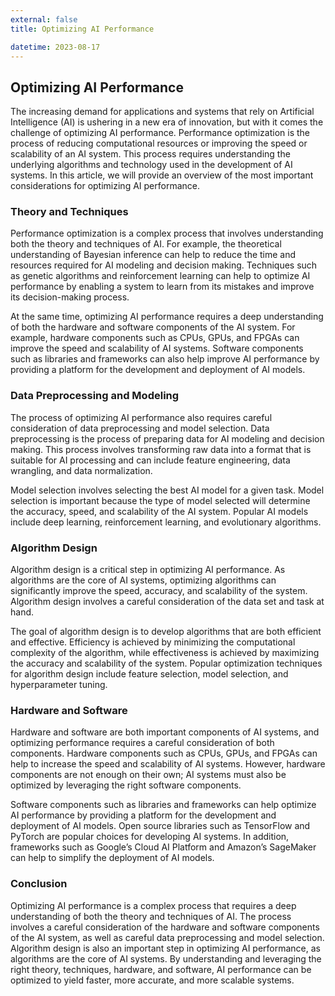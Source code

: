 ```yaml
---
external: false
title: Optimizing AI Performance

datetime: 2023-08-17
---
```



## Optimizing AI Performance

The increasing demand for applications and systems that rely on Artificial Intelligence (AI) is ushering in a new era of innovation, but with it comes the challenge of optimizing AI performance. Performance optimization is the process of reducing computational resources or improving the speed or scalability of an AI system. This process requires understanding the underlying algorithms and technology used in the development of AI systems. In this article, we will provide an overview of the most important considerations for optimizing AI performance.

### Theory and Techniques

Performance optimization is a complex process that involves understanding both the theory and techniques of AI. For example, the theoretical understanding of Bayesian inference can help to reduce the time and resources required for AI modeling and decision making. Techniques such as genetic algorithms and reinforcement learning can help to optimize AI performance by enabling a system to learn from its mistakes and improve its decision-making process.

At the same time, optimizing AI performance requires a deep understanding of both the hardware and software components of the AI system. For example, hardware components such as CPUs, GPUs, and FPGAs can improve the speed and scalability of AI systems. Software components such as libraries and frameworks can also help improve AI performance by providing a platform for the development and deployment of AI models.

### Data Preprocessing and Modeling

The process of optimizing AI performance also requires careful consideration of data preprocessing and model selection. Data preprocessing is the process of preparing data for AI modeling and decision making. This process involves transforming raw data into a format that is suitable for AI processing and can include feature engineering, data wrangling, and data normalization.

Model selection involves selecting the best AI model for a given task. Model selection is important because the type of model selected will determine the accuracy, speed, and scalability of the AI system. Popular AI models include deep learning, reinforcement learning, and evolutionary algorithms.

### Algorithm Design

Algorithm design is a critical step in optimizing AI performance. As algorithms are the core of AI systems, optimizing algorithms can significantly improve the speed, accuracy, and scalability of the system. Algorithm design involves a careful consideration of the data set and task at hand. 

The goal of algorithm design is to develop algorithms that are both efficient and effective. Efficiency is achieved by minimizing the computational complexity of the algorithm, while effectiveness is achieved by maximizing the accuracy and scalability of the system. Popular optimization techniques for algorithm design include feature selection, model selection, and hyperparameter tuning.

### Hardware and Software

Hardware and software are both important components of AI systems, and optimizing performance requires a careful consideration of both components. Hardware components such as CPUs, GPUs, and FPGAs can help to increase the speed and scalability of AI systems. However, hardware components are not enough on their own; AI systems must also be optimized by leveraging the right software components.

Software components such as libraries and frameworks can help optimize AI performance by providing a platform for the development and deployment of AI models. Open source libraries such as TensorFlow and PyTorch are popular choices for developing AI systems. In addition, frameworks such as Google’s Cloud AI Platform and Amazon’s SageMaker can help to simplify the deployment of AI models.

### Conclusion

Optimizing AI performance is a complex process that requires a deep understanding of both the theory and techniques of AI. The process involves a careful consideration of the hardware and software components of the AI system, as well as careful data preprocessing and model selection. Algorithm design is also an important step in optimizing AI performance, as algorithms are the core of AI systems. By understanding and leveraging the right theory, techniques, hardware, and software, AI performance can be optimized to yield faster, more accurate, and more scalable systems.
